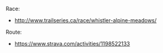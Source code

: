 Race:
- http://www.trailseries.ca/race/whistler-alpine-meadows/

Route:
- https://www.strava.com/activities/1198522133

